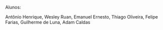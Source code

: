 Alunos: 

Antônio Henrique,
Wesley Ruan,
Emanuel Ernesto,
Thiago Oliveira,
Felipe Farias,
Guilherme de Luna,
Adam Caldas
